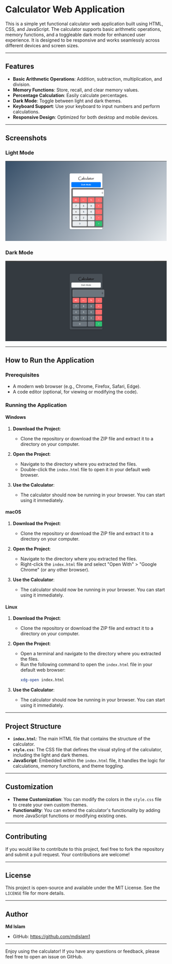 # Calculator Web Application

This is a simple yet functional calculator web application built using HTML, CSS, and JavaScript. The calculator supports basic arithmetic operations, memory functions, and a toggleable dark mode for enhanced user experience. It is designed to be responsive and works seamlessly across different devices and screen sizes.

---

## Features

- **Basic Arithmetic Operations**: Addition, subtraction, multiplication, and division.
- **Memory Functions**: Store, recall, and clear memory values.
- **Percentage Calculation**: Easily calculate percentages.
- **Dark Mode**: Toggle between light and dark themes.
- **Keyboard Support**: Use your keyboard to input numbers and perform calculations.
- **Responsive Design**: Optimized for both desktop and mobile devices.

---

## Screenshots

### Light Mode
![Light Mode Screenshot](Screenshots/Screenshot_Light_Mode.png)

### Dark Mode
![Dark Mode Screenshot](Screenshots/Screenshot_Dark_Mode.png)

---

## How to Run the Application

### Prerequisites

- A modern web browser (e.g., Chrome, Firefox, Safari, Edge).
- A code editor (optional, for viewing or modifying the code).

### Running the Application

#### Windows

1. **Download the Project**:
   - Clone the repository or download the ZIP file and extract it to a directory on your computer.

2. **Open the Project**:
   - Navigate to the directory where you extracted the files.
   - Double-click the `index.html` file to open it in your default web browser.

3. **Use the Calculator**:
   - The calculator should now be running in your browser. You can start using it immediately.

#### macOS

1. **Download the Project**:
   - Clone the repository or download the ZIP file and extract it to a directory on your computer.

2. **Open the Project**:
   - Navigate to the directory where you extracted the files.
   - Right-click the `index.html` file and select "Open With" > "Google Chrome" (or any other browser).

3. **Use the Calculator**:
   - The calculator should now be running in your browser. You can start using it immediately.

#### Linux

1. **Download the Project**:
   - Clone the repository or download the ZIP file and extract it to a directory on your computer.

2. **Open the Project**:
   - Open a terminal and navigate to the directory where you extracted the files.
   - Run the following command to open the `index.html` file in your default web browser:
     ```bash
     xdg-open index.html
     ```

3. **Use the Calculator**:
   - The calculator should now be running in your browser. You can start using it immediately.

---

## Project Structure

- **`index.html`**: The main HTML file that contains the structure of the calculator.
- **`style.css`**: The CSS file that defines the visual styling of the calculator, including the light and dark themes.
- **JavaScript**: Embedded within the `index.html` file, it handles the logic for calculations, memory functions, and theme toggling.

---

## Customization

- **Theme Customization**: You can modify the colors in the `style.css` file to create your own custom themes.
- **Functionality**: You can extend the calculator's functionality by adding more JavaScript functions or modifying existing ones.

---

## Contributing

If you would like to contribute to this project, feel free to fork the repository and submit a pull request. Your contributions are welcome!

---

## License

This project is open-source and available under the MIT License. See the `LICENSE` file for more details.

---

## Author

**Md Islam**  
- GitHub: https://github.com/mdislam1  

---

Enjoy using the calculator! If you have any questions or feedback, please feel free to open an issue on GitHub.
